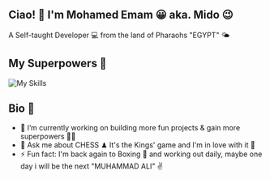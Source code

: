 ## Ciao! 👋 I'm Mohamed Emam 😀 aka. Mido 😉
A Self-taught Developer 💻 from the land of Pharaohs "EGYPT" 🌤

## My Superpowers 💪
![My Skills](https://skillicons.dev/icons?i=html,css,js,sass,git)

## Bio 📖
- 🔭 I’m currently working on building more fun projects & gain more superpowers 🐱‍🏍
- 💬 Ask me about CHESS ♟ It's the Kings' game and I'm in love with it 🤩
- ⚡ Fun fact: I'm back again to Boxing 🥊 and working out daily, maybe one day i will be the next "MUHAMMAD ALI" ✌
